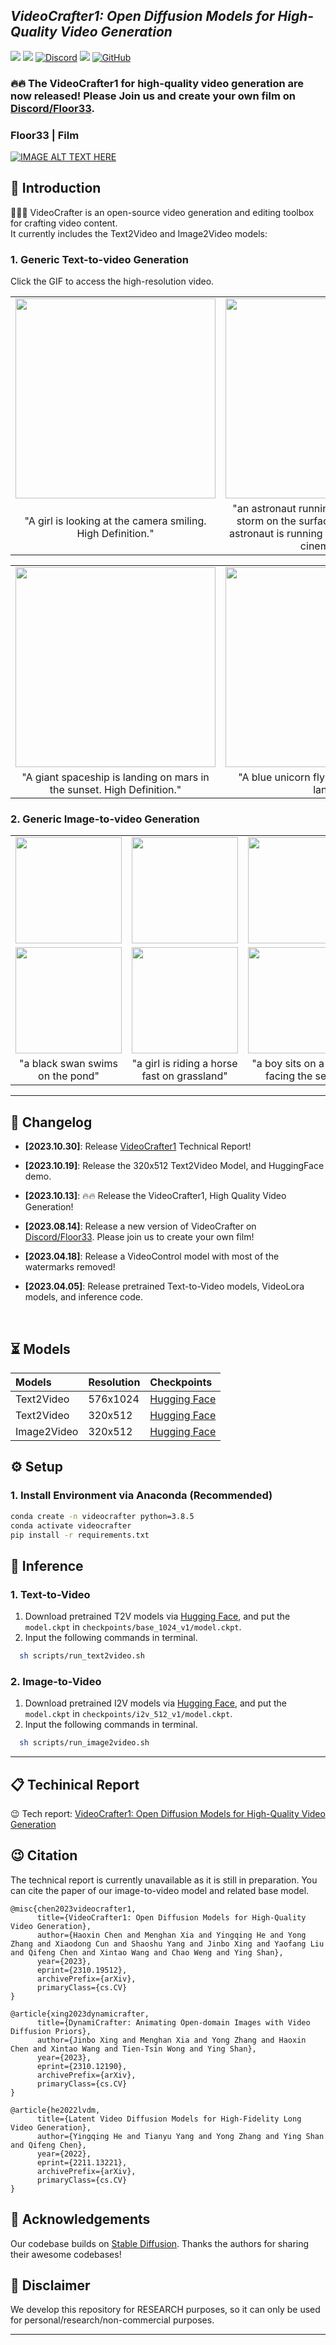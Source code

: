 
## ___***VideoCrafter1: Open Diffusion Models for High-Quality Video Generation***___

<a href='https://ailab-cvc.github.io/videocrafter/'><img src='https://img.shields.io/badge/Project-Page-green'></a> 
<a href='https://arxiv.org/abs/2310.19512'><img src='https://img.shields.io/badge/Technique-Report-red'></a> 
[![Discord](https://dcbadge.vercel.app/api/server/rrayYqZ4tf?style=flat)](https://discord.gg/rrayYqZ4tf)
<a href='https://huggingface.co/spaces/VideoCrafter/VideoCrafter'><img src='https://img.shields.io/badge/%F0%9F%A4%97%20Hugging%20Face-Model-blue'></a>
[![GitHub](https://img.shields.io/github/stars/VideoCrafter/VideoCrafter?style=social)](https://github.com/VideoCrafter/VideoCrafter)


### 🔥🔥 The VideoCrafter1 for high-quality video generation are now released!  Please Join us and create your own film on [Discord/Floor33](https://discord.gg/rrayYqZ4tf).

### Floor33 | Film
 [![IMAGE ALT TEXT HERE](https://img.youtube.com/vi/4MbTNYug1wo/0.jpg)](https://www.youtube.com/watch?v=4MbTNYug1wo)
 
## 🔆 Introduction


🤗🤗🤗 VideoCrafter is an open-source video generation and editing toolbox for crafting video content.   
It currently includes the Text2Video and Image2Video models:

### 1. Generic Text-to-video Generation
Click the GIF to access the high-resolution video.

<table class="center">
  <td><a href="https://github.com/AILab-CVC/VideoCrafter/assets/18735168/814f9cfe-5e4c-4d6c-be4c-c378cf4216c7"><img src=assets/t2v/agirl.gif width="320"></td>
  <td><a href="https://github.com/AILab-CVC/VideoCrafter/assets/18735168/f89af8d2-2ac4-4726-98cc-4ff322ed4cf3"><img src=assets/t2v/astronaut.gif width="320"></td>
  <tr>
  <td style="text-align:center;" width="320">"A girl is looking at the camera smiling. High Definition."</td>
  <td style="text-align:center;" width="320">"an astronaut running away from a dust storm on the surface of the  moon, the astronaut is running towards the camera, cinematic"</td>
  <tr>
</table >

<table class="center">
  <td><a href="https://github.com/AILab-CVC/VideoCrafter/assets/18735168/232ef312-be08-4d73-8fd7-f367952c9410"><img src=assets/t2v/spaceship.gif width="320"></td>
  <td><a href="https://github.com/AILab-CVC/VideoCrafter/assets/18735168/7aa3977c-dc71-45ce-bfe2-449368dc1c9f"><img src=assets/t2v/unicorn.gif width="320"></td>
  <tr>
  <td style="text-align:center;" width="320">"A giant spaceship is landing on mars in the sunset. High Definition."</td>
  <td style="text-align:center;" width="320">"A blue unicorn flying over a mystical land"</td>
  <tr>
</table >

### 2. Generic Image-to-video Generation

<table class="center">
  <td><img src=assets/i2v/input/blackswan.png width="170"></td>
  <td><img src=assets/i2v/input/horse.png width="170"></td>
  <td><img src=assets/i2v/input/chair.png width="170"></td>
  <td><img src=assets/i2v/input/sunset.png width="170"></td>
  <tr>
  <td><a href="https://github.com/AILab-CVC/VideoCrafter/assets/18735168/1a57edd9-3fd2-4ce9-8313-89aca95b6ec7"><img src=assets/i2v/blackswan.gif width="170"></td>
  <td><a href="https://github.com/AILab-CVC/VideoCrafter/assets/18735168/d671419d-ae49-4889-807e-b841aef60e8a"><img src=assets/i2v/horse.gif width="170"></td>
  <td><a href="https://github.com/AILab-CVC/VideoCrafter/assets/18735168/39d730d9-7b47-4132-bdae-4d18f3e651ee"><img src=assets/i2v/chair.gif width="170"></td>
  <td><a href="https://github.com/AILab-CVC/VideoCrafter/assets/18735168/dc8dd0d5-a80d-4f31-94db-f9ea0b13172b"><img src=assets/i2v/sunset.gif width="170"></td>
  <tr>
  <td style="text-align:center;" width="170">"a black swan swims on the pond"</td>
  <td style="text-align:center;" width="170">"a girl is riding a horse fast on grassland"</td>
  <td style="text-align:center;" width="170">"a boy sits on a chair facing the sea"</td>
  <td style="text-align:center;" width="170">"two galleons moving in the wind at sunset"</td>

</table >


---

## 📝 Changelog
- __[2023.10.30]__: Release [VideoCrafter1](https://arxiv.org/abs/2310.19512) Technical Report!

- __[2023.10.19]__: Release the 320x512 Text2Video Model, and HuggingFace demo.

- __[2023.10.13]__: 🔥🔥 Release the VideoCrafter1, High Quality Video Generation!

- __[2023.08.14]__: Release a new version of VideoCrafter on [Discord/Floor33](https://discord.gg/uHaQuThT). Please join us to create your own film!

- __[2023.04.18]__: Release a VideoControl model with most of the watermarks removed!

- __[2023.04.05]__: Release pretrained Text-to-Video models, VideoLora models, and inference code.
<br>


## ⏳ Models

|Models|Resolution|Checkpoints|
|:---------|:---------|:--------|
|Text2Video|576x1024|[Hugging Face](https://huggingface.co/VideoCrafter/Text2Video-1024-v1.0/blob/main/model.ckpt)
|Text2Video|320x512|[Hugging Face](https://huggingface.co/VideoCrafter/Text2Video-512-v1/blob/main/model.ckpt)
|Image2Video|320x512|[Hugging Face](https://huggingface.co/VideoCrafter/Image2Video-512-v1.0/blob/main/model.ckpt)



## ⚙️ Setup

### 1. Install Environment via Anaconda (Recommended)
```bash
conda create -n videocrafter python=3.8.5
conda activate videocrafter
pip install -r requirements.txt
```


## 💫 Inference 
### 1. Text-to-Video

1) Download pretrained T2V models via [Hugging Face](https://huggingface.co/VideoCrafter/Text2Video-1024-v1.0/blob/main/model.ckpt), and put the `model.ckpt` in `checkpoints/base_1024_v1/model.ckpt`.
2) Input the following commands in terminal.
```bash
  sh scripts/run_text2video.sh
```

### 2. Image-to-Video

1) Download pretrained I2V models via [Hugging Face](https://huggingface.co/VideoCrafter/Image2Video-512-v1.0/blob/main/model.ckpt), and put the `model.ckpt` in `checkpoints/i2v_512_v1/model.ckpt`.
2) Input the following commands in terminal.
```bash
  sh scripts/run_image2video.sh
```

---
## 📋 Techinical Report
😉 Tech report: [VideoCrafter1: Open Diffusion Models for High-Quality Video Generation](https://arxiv.org/abs/2310.19512)
<br>

## 😉 Citation
The technical report is currently unavailable as it is still in preparation. You can cite the paper of our image-to-video model and related base model.
```
@misc{chen2023videocrafter1,
      title={VideoCrafter1: Open Diffusion Models for High-Quality Video Generation}, 
      author={Haoxin Chen and Menghan Xia and Yingqing He and Yong Zhang and Xiaodong Cun and Shaoshu Yang and Jinbo Xing and Yaofang Liu and Qifeng Chen and Xintao Wang and Chao Weng and Ying Shan},
      year={2023},
      eprint={2310.19512},
      archivePrefix={arXiv},
      primaryClass={cs.CV}
}

@article{xing2023dynamicrafter,
      title={DynamiCrafter: Animating Open-domain Images with Video Diffusion Priors}, 
      author={Jinbo Xing and Menghan Xia and Yong Zhang and Haoxin Chen and Xintao Wang and Tien-Tsin Wong and Ying Shan},
      year={2023},
      eprint={2310.12190},
      archivePrefix={arXiv},
      primaryClass={cs.CV}
}

@article{he2022lvdm,
      title={Latent Video Diffusion Models for High-Fidelity Long Video Generation}, 
      author={Yingqing He and Tianyu Yang and Yong Zhang and Ying Shan and Qifeng Chen},
      year={2022},
      eprint={2211.13221},
      archivePrefix={arXiv},
      primaryClass={cs.CV}
}
```


## 🤗 Acknowledgements
Our codebase builds on [Stable Diffusion](https://github.com/Stability-AI/stablediffusion). 
Thanks the authors for sharing their awesome codebases! 


## 📢 Disclaimer
We develop this repository for RESEARCH purposes, so it can only be used for personal/research/non-commercial purposes.
****
